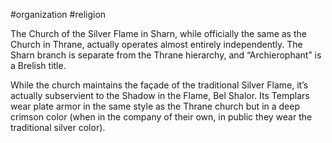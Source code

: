 #organization #religion 

The Church of the Silver Flame in Sharn, while officially the same as the Church in Thrane, actually operates almost entirely independently. The Sharn branch is separate from the Thrane hierarchy, and “Archierophant” is a Brelish title.

While the church maintains the façade of the traditional Silver Flame, it’s actually subservient to the Shadow in the Flame, Bel Shalor. Its Templars wear plate armor in the same style as the Thrane church but in a deep crimson color (when in the company of their own, in public they wear the traditional silver color).